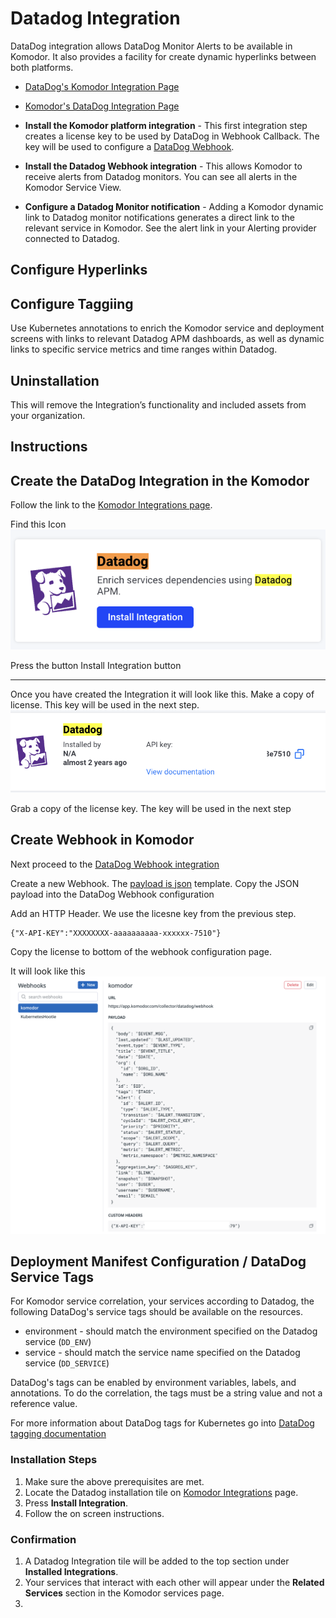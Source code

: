 # Datadog Integration


DataDog integration allows DataDog Monitor Alerts to be available in Komodor. It also provides a facility for create dynamic hyperlinks between both platforms.

- [DataDog's Komodor Integration Page](https://app.datadoghq.com/integrations/komodor?search=komo)
- [Komodor's DataDog  Integration Page](https://app.komodor.com/main/integration)


- **Install the Komodor platform integration** - This first integration step creates a license key to be used by DataDog in Webhook Callback. The key will be used to configure a [DataDog Webhook](https://app.datadoghq.com/integrations/webhooks?search=webhook).
- **Install the Datadog Webhook integration** - This allows Komodor to receive alerts from Datadog monitors. You can see all alerts in the Komodor Service View.
- **Configure a Datadog Monitor notification** - Adding a Komodor dynamic link to Datadog monitor notifications generates a direct link to the relevant service in Komodor. See the alert link in your Alerting provider connected to Datadog.

## Configure Hyperlinks 

## Configure Taggiing  


Use Kubernetes annotations to enrich the Komodor service and deployment screens with links to relevant Datadog APM dashboards, as well as dynamic links to specific service metrics and time ranges within Datadog.

## Uninstallation
This will remove the Integration’s functionality and included assets from your organization.



## Instructions

## Create the DataDog Integration in the Komodor

Follow the link to the [Komodor Integrations page](https://app.komodor.com/main/integration).  

Find this Icon ![Create Integration with DataDog](https://raw.githubusercontent.com/komodorio/docs/datadog-markdown-update/docs/img/DataDog-CreateIntegration.png) 

Press the button Install Integration button

---

Once you have created the Integration it will look like this. Make a copy of license. This key will be used in the next step.
![Created Integration with Liocense key](https://raw.githubusercontent.com/komodorio/docs/datadog-markdown-update/docs/img/DataDog-IntegrationCreated.png)

Grab a copy of the license key. The key will be used in the next step


## Create Webhook in Komodor 

Next proceed to the [DataDog Webhook integration](https://app.datadoghq.com/integrations/webhooks?search=webhook) 

Create a new Webhook.  The [payload is json](https://github.com/komodorio/docs/blob/datadog-markdown-update/docs/img/webhook-payload.json) template.  Copy the JSON payload into the DataDog Webhook configuration


Add an HTTP Header.  We use the licesne key from the previous step.  
```
{"X-API-KEY":"XXXXXXXX-aaaaaaaaaa-xxxxxx-7510"}
```
Copy the license to bottom of the webhook configuration page. 

It will look like this
![DataDog Create Webhook](https://raw.githubusercontent.com/komodorio/docs/datadog-markdown-update/docs/img/DataDog-Webhook-Edit.png)



## Deployment Manifest Configuration / DataDog Service Tags


For Komodor service correlation, your services according to Datadog, the following DataDog's service tags should be available on the resources.

- environment - should match the environment specified on the Datadog service (`DD_ENV`)
- service - should match the service name specified on the Datadog service (`DD_SERVICE`)

DataDog's tags can be enabled by environment variables, labels, and annotations.
To do the correlation, the tags must be a string value and not a reference value.

For more information about DataDog tags for Kubernetes go into [DataDog tagging documentation](https://docs.datadoghq.com/getting_started/tagging/unified_service_tagging/?tab=kubernetes)

### Installation Steps

1. Make sure the above prerequisites are met.
1. Locate the Datadog installation tile on [Komodor Integrations](https://app.komodor.com/main/integration) page.
1. Press __Install Integration__.
1. Follow the on screen instructions.

### Confirmation

1. A Datadog Integration tile will be added to the top section under __Installed Integrations__.
1. Your services that interact with each other will appear under the __Related Services__ section in the Komodor services page.
2. 
